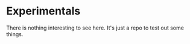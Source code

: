# Experimentals
There is nothing interesting to see here.
It's just a repo to test out some things.
